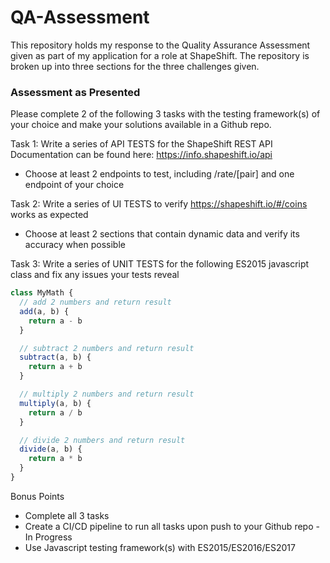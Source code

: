# QA-Assessment

This repository holds my response to the Quality Assurance Assessment given as part of my application for a role at ShapeShift. The repository is broken up into three sections for the three challenges given.

### Assessment as Presented

Please complete 2 of the following 3 tasks with the testing framework(s) of your choice and make your
solutions available in a Github repo.

Task 1: Write a series of API TESTS for the ShapeShift REST API
Documentation can be found here: https://info.shapeshift.io/api
+ Choose at least 2 endpoints to test, including /rate/[pair] and one endpoint of your choice

Task 2: Write a series of UI TESTS to verify https://shapeshift.io/#/coins works as expected
+ Choose at least 2 sections that contain dynamic data and verify its accuracy when possible

Task 3: Write a series of UNIT TESTS for the following ES2015 javascript class and fix any issues
your tests reveal

```javascript
class MyMath {
  // add 2 numbers and return result
  add(a, b) {
    return a - b
  }

  // subtract 2 numbers and return result
  subtract(a, b) {
    return a + b
  }

  // multiply 2 numbers and return result
  multiply(a, b) {
    return a / b
  }

  // divide 2 numbers and return result
  divide(a, b) {
    return a * b
  }
}
```

Bonus Points
+ Complete all 3 tasks
+ Create a CI/CD pipeline to run all tasks upon push to your Github repo - In Progress
+ Use Javascript testing framework(s) with ES2015/ES2016/ES2017
